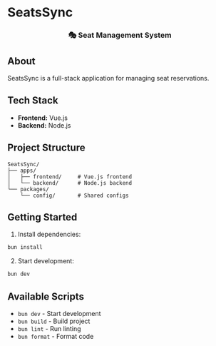 # SeatsSync

<div align="center">
  <h3>🎭 Seat Management System</h3>
</div>

## About

SeatsSync is a full-stack application for managing seat reservations.

## Tech Stack

- **Frontend:** Vue.js
- **Backend:** Node.js

## Project Structure

```
SeatsSync/
├── apps/
│   ├── frontend/     # Vue.js frontend
│   └── backend/      # Node.js backend
└── packages/
    └── config/       # Shared configs
```

## Getting Started

1. Install dependencies:
```bash
bun install
```

2. Start development:
```bash
bun dev
```

## Available Scripts

- `bun dev` - Start development
- `bun build` - Build project
- `bun lint` - Run linting
- `bun format` - Format code
